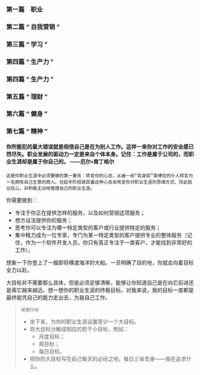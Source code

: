 
### 第一篇　职业 
### 第二篇 “ 自我营销 ”
### 第三篇 “ 学习 ”
### 第四篇 “ 生产力 ”
### 第四篇 “ 生产力 ”
### 第五篇 “ 理财 ”
### 第六篇 “ 健身 ”
### 第七篇 “ 精神 ”

#### 你所能犯的最大错误就是相信自己是在为别人工作。这样一来你对工作的安全感已然尽失。职业发展的驱动力一定是来自个体本身。记住：工作是属于公司的，而职业生涯却是属于你自己的。                                ——厄尔•南丁格尔 
`这是你职业生涯中必须要做的第一要务：转变你的心态，从被一纸“卖身契”束缚住的仆人转变为一名拥有自己生意的商人。在起步阶段就具备这种心态会改变你对职业生涯的思维方式，将此铭记在心，并积极主动地管理自己的职业生涯。`   

你需要做到：     
* 专注于你正在提供怎样的服务，以及如何营销这项服务；  
* 想方设法提供你的服务；  
* 思考你可以专注为哪一特定类型的客户或行业提供特定的服务；  
* 集中精力成为一位专家，专门为某一特定类型的客户提供专业的整体服务（记住，作为一个软件开发人员，你只有真正专注于一类客户，才能找到非常好的工作）。    

想象一下你登上了一艘即将横渡海洋的大船。一旦明确了目的地，你就会向着目标全力以赴。

大目标并不需要那么具体，但是必须足够清晰，能够让你知道自己是在向它前进还是离它越来越远。想一想你的职业生涯的终极目标。对我来说，我的目标一直都是最终能凭自己的能力走出去，为我自己工作。    

> `采取行动`
> * 坐下来，为你的职业生涯设置至少一个大目标。  
> * 将大目标分解成相应的若干小目标，例如：    
>    * 月度目标；  
>    * 周目标；  
>    * 每日目标。 
> * 把你的大目标写在自己每天的必经之地，每日三省吾身——我在追求什么。
